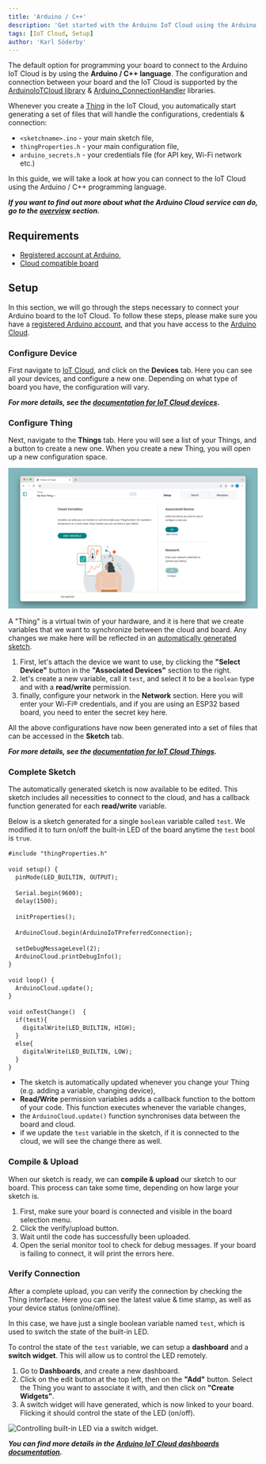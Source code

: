 ```yaml
---
title: 'Arduino / C++'
description: 'Get started with the Arduino IoT Cloud using the Arduino / C++ programming language.'
tags: [IoT Cloud, Setup]
author: 'Karl Söderby'
---
```


The default option for programming your board to connect to the Arduino IoT Cloud is by using the **Arduino / C++ language**. The configuration and connection between your board and the IoT Cloud is supported by the [ArduinoIoTCloud library](https://github.com/arduino-libraries/ArduinoIoTCloud) & [Arduino_ConnectionHandler](https://github.com/arduino-libraries/Arduino_ConnectionHandler) libraries.

Whenever you create a [Thing](https://docscontentprivate-karlsoderbycloudv2.gatsbyjs.io/arduino-cloud/cloud-interface/things) in the IoT Cloud, you automatically start generating a set of files that will handle the configurations, credentials & connection:
- `<sketchname>.ino` - your main sketch file,
- `thingProperties.h` - your main configuration file,
- `arduino_secrets.h` - your credentials file (for API key, Wi-Fi network etc.)

In this guide, we will take a look at how you can connect to the IoT Cloud using the Arduino / C++ programming language.

***If you want to find out more about what the Arduino Cloud service can do, go to the [overview](https://docscontentprivate-karlsoderbycloudv2.gatsbyjs.io/arduino-cloud/guides/overview) section.*** 

## Requirements

- [Registered account at Arduino](https://login.arduino.cc/login),
- [Cloud compatible board](https://docscontentprivate-karlsoderbycloudv2.gatsbyjs.io/arduino-cloud/hardware/devices#type-of-devices)

## Setup

In this section, we will go through the steps necessary to connect your Arduino board to the IoT Cloud. To follow these steps, please make sure you have a [registered Arduino account](https://login.arduino.cc/login), and that you have access to the [Arduino Cloud](app.arduino.cc).

### Configure Device

First navigate to [IoT Cloud](app.arduino.cc), and click on the **Devices** tab. Here you can see all your devices, and configure a new one. Depending on what type of board you have, the configuration will vary. 

***For more details, see the [documentation for IoT Cloud devices](https://docscontentprivate-karlsoderbycloudv2.gatsbyjs.io/arduino-cloud/hardware/devices).***

### Configure Thing

Next, navigate to the **Things** tab. Here you will see a list of your Things, and a button to create a new one. When you create a new Thing, you will open up a new configuration space.

![Arduino IoT Cloud Thing Interface](assets/thing-config.png)

A "Thing" is a virtual twin of your hardware, and it is here that we create variables that we want to synchronize between the cloud and board. Any changes we make here will be reflected in an [automatically generated sketch](https://docscontentprivate-karlsoderbycloudv2.gatsbyjs.io/arduino-cloud/cloud-interface/sketches#iot-sketches).

1. First, let's attach the device we want to use, by clicking the **"Select Device"** button in the **"Associated Devices"** section to the right. 
2. let's create a new variable, call it `test`, and select it to be a `boolean` type and with a **read/write** permission.
3. finally, configure your network in the **Network** section. Here you will enter your Wi-Fi® credentials, and if you are using an ESP32 based board, you need to enter the secret key here. 

All the above configurations have now been generated into a set of files that can be accessed in the **Sketch** tab.

***For more details, see the [documentation for IoT Cloud Things](https://docscontentprivate-karlsoderbycloudv2.gatsbyjs.io/arduino-cloud/cloud-interface/things).***

### Complete Sketch

The automatically generated sketch is now available to be edited. This sketch includes all necessities to connect to the cloud, and has a callback function generated for each **read/write** variable.

Below is a sketch generated for a single `boolean` variable called `test`. We modified it to turn on/off the built-in LED of the board anytime the `test` bool is `true`.

```arduino
#include "thingProperties.h"

void setup() {
  pinMode(LED_BUILTIN, OUTPUT);  

  Serial.begin(9600);
  delay(1500); 

  initProperties();

  ArduinoCloud.begin(ArduinoIoTPreferredConnection);
  
  setDebugMessageLevel(2);
  ArduinoCloud.printDebugInfo();
}

void loop() {
  ArduinoCloud.update();
}

void onTestChange()  {
  if(test){
    digitalWrite(LED_BUILTIN, HIGH);
  }
  else{
    digitalWrite(LED_BUILTIN, LOW);
  }
}
```

- The sketch is automatically updated whenever you change your Thing (e.g. adding a variable, changing device),
- **Read/Write** permission variables adds a callback function to the bottom of your code. This function executes whenever the variable changes,
- the `ArduinoCloud.update()` function synchronises data between the board and cloud.
- if we update the `test` variable in the sketch, if it is connected to the cloud, we will see the change there as well. 

### Compile & Upload

When our sketch is ready, we can **compile & upload** our sketch to our board. This process can take some time, depending on how large your sketch is.

1. First, make sure your board is connected and visible in the board selection menu.
2. Click the verify/upload button.
3. Wait until the code has successfully been uploaded.
4. Open the serial monitor tool to check for debug messages. If your board is failing to connect, it will print the errors here.

### Verify Connection

After a complete upload, you can verify the connection by checking the Thing interface. Here you can see the latest value & time stamp, as well as your device status (online/offline).

In this case, we have just a single boolean variable named `test`, which is used to switch the state of the built-in LED.

To control the state of the `test` variable, we can setup a **dashboard** and a **switch widget**. This will allow us to control the LED remotely.

1. Go to **Dashboards**, and create a new dashboard.
2. Click on the edit button at the top left, then on the **"Add"** button. Select the Thing you want to associate it with, and then click on **"Create Widgets"**.
3. A switch widget will have generated, which is now linked to your board. Flicking it should control the state of the LED (on/off).

![Controlling built-in LED via a switch widget.]()

***You can find more details in the [Arduino IoT Cloud dashboards documentation](https://docscontentprivate-karlsoderbycloudv2.gatsbyjs.io/arduino-cloud/cloud-interface/dashboard-widgets).***
